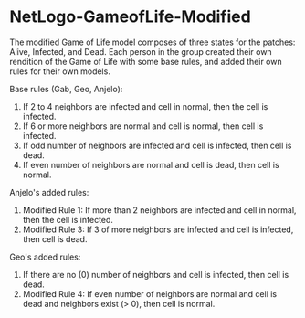 # NetLogo-GameofLife-Modified

The modified Game of Life model composes of three states for the patches: Alive, Infected, and Dead. Each person in the group created their own rendition of the Game of Life with some base rules, and added their own rules for their own models.

Base rules (Gab, Geo, Anjelo):
1. If 2 to 4 neighbors are infected and cell in normal, then the cell is infected.
2. If 6 or more neighbors are normal and cell is normal, then cell is infected.
3. If odd number of neighbors are infected and cell is infected, then cell is dead.
4. If even number of neighbors are normal and cell is dead, then cell is normal.

Anjelo's added rules:
1. Modified Rule 1: If more than 2 neighbors are infected and cell in normal, then the cell is infected.
2. Modified Rule 3: If 3 of more neighbors are infected and cell is infected, then cell is dead.

Geo's added rules:
1. If there are no (0) number of neighbors and cell is infected, then cell is dead.
2. Modified Rule 4: If even number of neighbors are normal and cell is dead and neighbors exist (> 0), then cell is normal.
